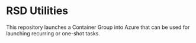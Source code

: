 # RSD Utilities

This repository launches a Container Group into Azure that can be used for launching recurring or one-shot tasks.
